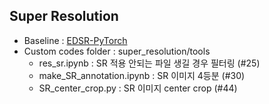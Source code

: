 ## Super Resolution
- Baseline : [EDSR-PyTorch](https://github.com/sanghyun-son/EDSR-PyTorch/tree/master)
- Custom codes folder : super_resolution/tools
  - res_sr.ipynb : SR 적용 안되는 파일 생길 경우 필터링 (#25)
  - make_SR_annotation.ipynb : SR 이미지 4등분 (#30)
  - SR_center_crop.py : SR 이미지 center crop (#44)